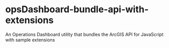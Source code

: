 # opsDashboard-bundle-api-with-extensions
An Operations Dashboard utility that bundles the ArcGIS API for JavaScript with sample extensions  
